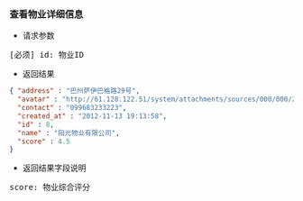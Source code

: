### 查看物业详细信息

* 请求参数
<pre>
[必须] id: 物业ID
</pre>

* 返回结果
```json
{ "address" : "巴州萨伊巴格路29号",
  "avatar" : "http://61.128.122.51/system/attachments/sources/000/000/244/thumb/FF4411CC66DD2244FF88DDEE00EEEE11._.jpg?1352805237",
  "contact" : "099683233223",
  "created_at" : "2012-11-13 19:13:58",
  "id" : 8,
  "name" : "阳光物业有限公司",
  "score" : 4.5
}
```

* 返回结果字段说明
<pre>
score: 物业综合评分
</pre>

